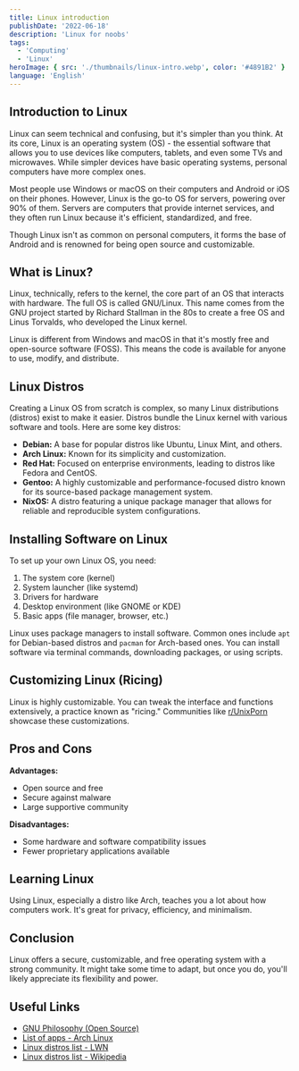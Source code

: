 ```yaml
---
title: Linux introduction
publishDate: '2022-06-18'
description: 'Linux for noobs'
tags:
  - 'Computing'
  - 'Linux'
heroImage: { src: './thumbnails/linux-intro.webp', color: '#4891B2' }
language: 'English'
---
```


## Introduction to Linux

Linux can seem technical and confusing, but it's simpler than you think. At its core, Linux is an operating system (OS) - the essential software that allows you to use devices like computers, tablets, and even some TVs and microwaves. While simpler devices have basic operating systems, personal computers have more complex ones.

Most people use Windows or macOS on their computers and Android or iOS on their phones. However, Linux is the go-to OS for servers, powering over 90% of them. Servers are computers that provide internet services, and they often run Linux because it's efficient, standardized, and free.

Though Linux isn't as common on personal computers, it forms the base of Android and is renowned for being open source and customizable.

## What is Linux?

Linux, technically, refers to the kernel, the core part of an OS that interacts with hardware. The full OS is called GNU/Linux. This name comes from the GNU project started by Richard Stallman in the 80s to create a free OS and Linus Torvalds, who developed the Linux kernel.

Linux is different from Windows and macOS in that it's mostly free and open-source software (FOSS). This means the code is available for anyone to use, modify, and distribute.

## Linux Distros

Creating a Linux OS from scratch is complex, so many Linux distributions (distros) exist to make it easier. Distros bundle the Linux kernel with various software and tools. Here are some key distros:

- **Debian:** A base for popular distros like Ubuntu, Linux Mint, and others.
- **Arch Linux:** Known for its simplicity and customization.
- **Red Hat:** Focused on enterprise environments, leading to distros like Fedora and CentOS.
- **Gentoo:** A highly customizable and performance-focused distro known for its source-based package management system.
- **NixOS:** A distro featuring a unique package manager that allows for reliable and reproducible system configurations.

## Installing Software on Linux

To set up your own Linux OS, you need:

1. The system core (kernel)
2. System launcher (like systemd)
3. Drivers for hardware
4. Desktop environment (like GNOME or KDE)
5. Basic apps (file manager, browser, etc.)

Linux uses package managers to install software. Common ones include `apt` for Debian-based distros and `pacman` for Arch-based ones. You can install software via terminal commands, downloading packages, or using scripts.

## Customizing Linux (Ricing)

Linux is highly customizable. You can tweak the interface and functions extensively, a practice known as "ricing." Communities like [r/UnixPorn](https://www.reddit.com/r/unixporn) showcase these customizations.

## Pros and Cons

**Advantages:**

- Open source and free
- Secure against malware
- Large supportive community

**Disadvantages:**

- Some hardware and software compatibility issues
- Fewer proprietary applications available

## Learning Linux

Using Linux, especially a distro like Arch, teaches you a lot about how computers work. It's great for privacy, efficiency, and minimalism.

## Conclusion

Linux offers a secure, customizable, and free operating system with a strong community. It might take some time to adapt, but once you do, you'll likely appreciate its flexibility and power.

## Useful Links

- [GNU Philosophy (Open Source)](https://www.gnu.org/philosophy/open-source-misses-the-point.en.html)
- [List of apps - Arch Linux](https://wiki.archlinux.org/title/List_of_applications)
- [Linux distros list - LWN](https://lwn.net/Distributions/)
- [Linux distros list - Wikipedia](https://en.wikipedia.org/wiki/List_of_Linux_distributions)
